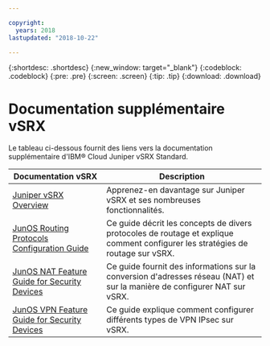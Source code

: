 ```yaml
---

copyright:
  years: 2018
lastupdated: "2018-10-22"

---
```


{:shortdesc: .shortdesc}
{:new_window: target="_blank"}
{:codeblock: .codeblock}
{:pre: .pre}
{:screen: .screen}
{:tip: .tip}
{:download: .download}

# Documentation supplémentaire vSRX 
Le tableau ci-dessous fournit des liens vers la documentation supplémentaire d'IBM® Cloud Juniper vSRX Standard.

Documentation vSRX  | Description
------------- | -------------  
[Juniper vSRX Overview](https://www.juniper.net/us/en/products-services/security/srx-series/vsrx/)  | Apprenez-en davantage sur Juniper vSRX et ses nombreuses fonctionnalités.
[JunOS Routing Protocols Configuration Guide](https://www.juniper.net/documentation/en_US/junos11.4/information-products/topic-collections/config-guide-routing/config-guide-routing.pdf)  | Ce guide décrit les concepts de divers protocoles de routage et explique comment configurer les stratégies de routage sur vSRX.
[JunOS NAT Feature Guide for Security Devices](https://www.juniper.net/documentation/en_US/junos/information-products/pathway-pages/security/security-nat.pdf)  | Ce guide fournit des informations sur la conversion d'adresses réseau (NAT) et sur la manière de configurer NAT sur vSRX.
[JunOS VPN Feature Guide for Security Devices ](https://www.juniper.net/documentation/en_US/junos/information-products/pathway-pages/security/security-vpn-ipsec.pdf)  | Ce guide explique comment configurer différents types de VPN IPsec sur vSRX.
